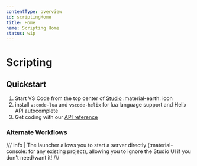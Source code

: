 ```yaml
---
contentType: overview
id: scriptingHome
title: Home
name: Scripting Home
status: wip
---
```


# Scripting

## Quickstart

1. Start VS Code from the top center of [Studio](../getting_started/creatorTools.md) :material-earth: icon
2. install `vscode-lua` and `vscode-helix` for lua language support and Helix API autocomplete
3. Get coding with our [API reference](../api/apiHome.md)

### Alternate Workflows

/// info | The launcher allows you to start a server directly (:material-console: for any existing project), allowing you to ignore the Studio UI if you don't need/want it!
///